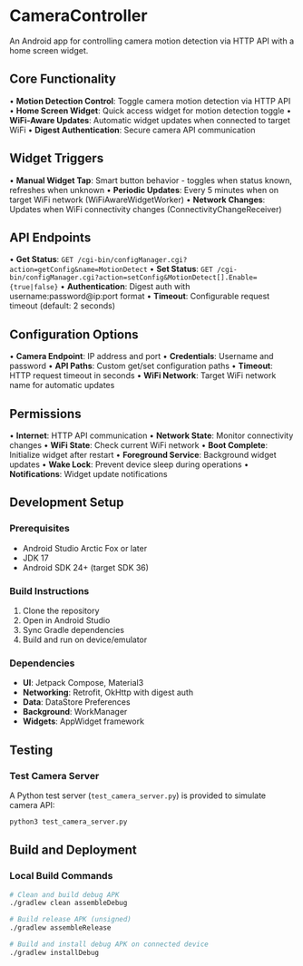 # CameraController

An Android app for controlling camera motion detection via HTTP API with a home screen widget.

## Core Functionality
• **Motion Detection Control**: Toggle camera motion detection via HTTP API
• **Home Screen Widget**: Quick access widget for motion detection toggle
• **WiFi-Aware Updates**: Automatic widget updates when connected to target WiFi
• **Digest Authentication**: Secure camera API communication

## Widget Triggers
• **Manual Widget Tap**: Smart button behavior - toggles when status known, refreshes when unknown
• **Periodic Updates**: Every 5 minutes when on target WiFi network (WiFiAwareWidgetWorker)
• **Network Changes**: Updates when WiFi connectivity changes (ConnectivityChangeReceiver)

## API Endpoints
• **Get Status**: `GET /cgi-bin/configManager.cgi?action=getConfig&name=MotionDetect`
• **Set Status**: `GET /cgi-bin/configManager.cgi?action=setConfig&MotionDetect[].Enable={true|false}`
• **Authentication**: Digest auth with username:password@ip:port format
• **Timeout**: Configurable request timeout (default: 2 seconds)

## Configuration Options
• **Camera Endpoint**: IP address and port
• **Credentials**: Username and password
• **API Paths**: Custom get/set configuration paths
• **Timeout**: HTTP request timeout in seconds
• **WiFi Network**: Target WiFi network name for automatic updates

## Permissions
• **Internet**: HTTP API communication
• **Network State**: Monitor connectivity changes
• **WiFi State**: Check current WiFi network
• **Boot Complete**: Initialize widget after restart
• **Foreground Service**: Background widget updates
• **Wake Lock**: Prevent device sleep during operations
• **Notifications**: Widget update notifications

## Development Setup

### Prerequisites
- Android Studio Arctic Fox or later
- JDK 17
- Android SDK 24+ (target SDK 36)

### Build Instructions
1. Clone the repository
2. Open in Android Studio
3. Sync Gradle dependencies
4. Build and run on device/emulator

### Dependencies
- **UI**: Jetpack Compose, Material3
- **Networking**: Retrofit, OkHttp with digest auth
- **Data**: DataStore Preferences
- **Background**: WorkManager
- **Widgets**: AppWidget framework

## Testing

### Test Camera Server
A Python test server (`test_camera_server.py`) is provided to simulate camera API:
```bash
python3 test_camera_server.py
```

## Build and Deployment

### Local Build Commands
```bash
# Clean and build debug APK
./gradlew clean assembleDebug

# Build release APK (unsigned)
./gradlew assembleRelease

# Build and install debug APK on connected device
./gradlew installDebug
```

